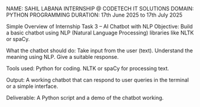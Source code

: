 NAME: SAHIL LABANA INTERNSHIP @ CODETECH IT SOLUTIONS DOMAIN: PYTHON PROGRAMMING DURATION: 17th June 2025 to 17th July 2025

Simple Overview of Internship Task 3 – AI Chatbot with NLP
Objective:
Build a basic chatbot using NLP (Natural Language Processing) libraries like NLTK or spaCy.

What the chatbot should do:
Take input from the user (text).
Understand the meaning using NLP.
Give a suitable response.

Tools used:
Python for coding.
NLTK or spaCy for processing text.

Output:
A working chatbot that can respond to user queries in the terminal or a simple interface.

Deliverable:
A Python script and a demo of the chatbot working.
